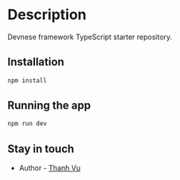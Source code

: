 # Description

Devnese framework TypeScript starter repository.

## Installation

```bash
npm install
```

## Running the app

```bash
npm run dev
```

## Stay in touch

* Author - [Thanh Vu](https://www.facebook.com/thanhvu.fb/)
